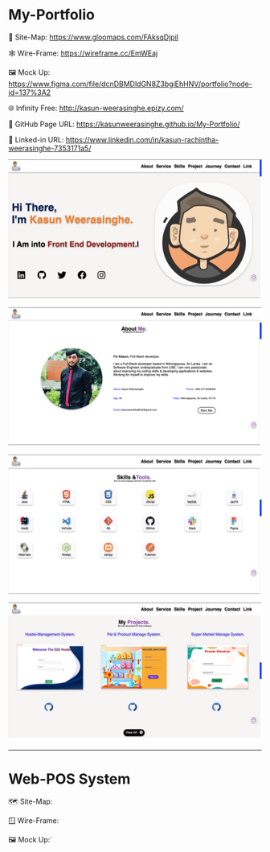 # My-Portfolio
📍 Site-Map:
https://www.gloomaps.com/FAksqDjpil

🕸️ Wire-Frame:
https://wireframe.cc/EmWEaj

️️🖼️ Mock Up:
https://www.figma.com/file/dcnDBMDldGN8Z3bgiEhHNV/portfolio?node-id=137%3A2

🌐 Infinity Free:
http://kasun-weerasinghe.epizy.com/

📃 GitHub Page URL:
https://kasunweerasinghe.github.io/My-Portfolio/

🔗 Linked-in URL:
https://www.linkedin.com/in/kasun-rachintha-weerasinghe-7353171a5/

![profile!](assets/images/profile-ss/profile.png)

![About!](assets/images/profile-ss/About.png)

![Skills!](assets/images/profile-ss/Skills.png)

![Project!](assets/images/profile-ss/Projects.png)

---

# Web-POS System

🗺️ Site-Map:

🪟 Wire-Frame:

️️🖼️ Mock Up:`